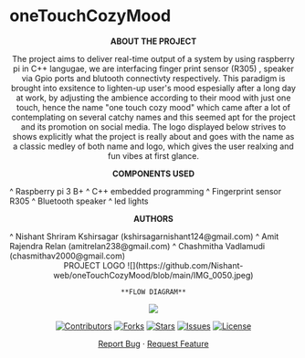 # oneTouchCozyMood

<div align="center">
 
 **ABOUT THE PROJECT**
  
  The project aims to deliver real-time output of a system by using raspberry pi in C++ langugae, we are interfacing finger print sensor (R305) , speaker via Gpio ports and blutooth connectivty respectively. This paradigm is brought into exsitence to lighten-up user's mood espesially after a long day at work, by adjusting the ambience according to their mood with just one touch, hence the name "one touch cozy mood" which came after a lot of contemplating on several catchy names and this seemed apt for the project and its promotion on social media. The logo displayed below strives to shows explicitly what the project is really about and goes with the name as a classic medley of both name and logo, which gives the user realxing and fun vibes at first glance. 
 
 
  **COMPONENTS USED**
 <div align="left">
 ^ Raspberry pi 3 B+
 ^ C++ embedded programming
 ^ Fingerprint sensor R305
 ^ Bluetooth speaker
 ^ led lights
 
 <div align="center">
  
  **AUTHORS**
 <div align="left">
 ^ Nishant Shriram Kshirsagar (kshirsagarnishant124@gmail.com)
 ^ Amit Rajendra Relan (amitrelan238@gmail.com)
 ^ Chashmitha Vadlamudi (chasmithav2000@gmail.com)
 
 <div align="center">
   PROJECT LOGO
  ![](https://github.com/Nishant-web/oneTouchCozyMood/blob/main/IMG_0050.jpeg)
  
    **FLOW DIAGRAM**
  ![](https://github.com/Nishant-web/oneTouchCozyMood/blob/main/EB5AA2D1-B228-45EA-9A8C-F5E603E43BAF.jpeg)
  
  
  
  [![Contributors](https://img.shields.io/github/contributors/andretsolkas/oneTouchCozyMood.svg?style=for-the-badge)](https://github.com/andretsolkas/oneTouchCozyMood/graphs/contributors)
  [![Forks](https://img.shields.io/github/forks/andretsolkas/oneTouchCozyMood.svg?style=for-the-badge)](https://github.com/andretsolkas/oneTouchCozyMood/network/members)
  [![Stars](https://img.shields.io/github/stars/andretsolkas/oneTouchCozyMood.svg?style=for-the-badge)](https://github.com/andretsolkas/oneTouchCozyMood/stargazers)
  [![Issues](https://img.shields.io/github/issues/andretsolkas/oneTouchCozyMood.svg?style=for-the-badge)](https://github.com/andretsolkas/oneTouchCozyMood/issues)
  [![License](https://img.shields.io/github/license/andretsolkas/oneTouchCozyMood.svg?style=for-the-badge)](https://github.com/andretsolkas/oneTouchCozyMood/blob/main/LICENSE)
  
</div>

<div align="center">
  
  <a href="https://github.com/andretsolkas/oneTouchCozyMood/issues">Report Bug</a>
  ·
  <a href="https://github.com/andretsolkas/oneTouchCozyMood/issues">Request Feature</a>
  
</div>
